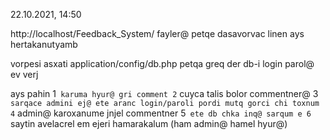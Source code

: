 22.10.2021,  14:50

http://localhost/Feedback_System/ fayler@ petqe dasavorvac linen ays hertakanutyamb

vorpesi asxati application/config/db.php petqa greq der db-i login parol@ ev verj

ays pahin 
1` karuma hyur@ gri comment
2` cuyca talis bolor commentner@ 
3` sarqace admini ej@ ete aranc login/paroli pordi mutq gorci chi toxnum 
4` admin@ karoxanume jnjel commentner
5` ete db chka inq@ sarqum e
6` saytin avelacrel em ejeri hamarakalum (ham admin@ hamel hyur@)
